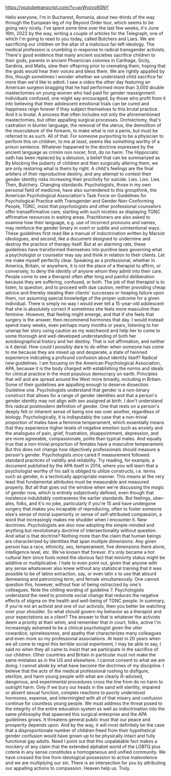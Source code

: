 https://youtubetranscript.com/?v=ayWyzvo9SNY

 Hello everyone, I'm in Bucharest, Romania, about two-thirds of the way through the European leg of my Beyond Order tour, which seems to be going very nicely. I've spent some time over the last few weeks, it's June 16th, 2022 by the way, writing a couple of articles for the Telegraph, one of which I'm going to read to you today, called Butchers and Liars. We are sacrificing our children on the altar of a malicious far-left ideology. The medical profession is crumbling in response to radical transgender activists. There's good evidence that many ancient societies sacrifice children to their gods, parents in ancient Phoenician colonies in Carthage, Sicily, Sardinia, and Malta, slew their offspring prior to cremating them, hoping that the gods would hear their voices and bless them. We are rightly appalled by this, though sometimes I wonder whether we understand child sacrifice far more than we'd like to admit. I saw a video the other day featuring an American surgeon bragging that he had performed more than 3,000 double mastectomies on young women who had paid for gender reassignment. Individuals confused, one might say encouraged, by those who profit from it into believing that their adolescent emotional trials can be cured and happiness reign forever if they subject themselves to this brutal practice. And it is brutal. A process that often includes not only the aforementioned mastectomies, but other appalling surgical processes. Orchiectomy, that's castration in blunter language, the removal of the uterus, the demolition of the musculature of the forearm, to make what is not a penis, but must be referred to as such. All of that. For someone purporting to be a physician to perform this on children, to me at least, seems like something worthy of a prison sentence. Whatever happened to the doctrine expressed by the ancient language as crimim non nocer, first, do no harm. The Hippocratic oath has been replaced by a delusion, a belief that can be summarized as By blocking the puberty of children and then surgically altering them, we are only restoring what is theirs by right. A child's feelings are the final arbiters of their reproductive destiny, and any attempt to contest their gender identity risks increasing their proclivity for suicide. Lies. Lies. Lies. Then, Butchery. Changing standards. Psychologists, those in my own personal field of medicine, have also surrendered to this groupthink, the American Psychological Association's Task Force on Guidelines for Psychological Practice with Transgender and Gender Non-Conforming People, TGNC, insist that psychologists and other professional counselors offer transaffirmative care, starting with such niceties as displaying TGNC affirmative resources in waiting areas. Practitioners are also asked to examine how their language, e.g. use of incorrect pronouns and names, may reinforce the gender binary in overt or subtle and unintentional ways. These guidelines first read like a manual of indoctrination written by Marxist ideologues, and second, like a document designed to undermine and destroy the practice of therapy itself. But at an alarming rate, these guidelines have transformed themselves into punitive laws governing what a psychologist or counselor may say and think in relation to their clients. Let me make myself perfectly clear. Speaking as a professional, whether in America, Britain, or anywhere, it is not the place of a therapist to affirm, or conversely, to deny the identity of anyone whom they admit into their care. People come to see a therapist often after long and painful deliberation because they are suffering, confused, or both. The job of that therapist is to listen, to question, and to proceed with due caution, neither providing cheap advice and thereby stealing their clients' successes or heaping failure upon them, nor assuming special knowledge of the proper outcome for a given individual. There is simply no way I would ever tell a 15-year-old adolescent that she is absolutely correct if sometimes she feels more masculine than feminine. However, that feeling might emerge, and that if she feels that surgery is the answer, then recommend hormones that day. I would instead spend many weeks, even perhaps many months or years, listening to her unwrap her story using caution as my watchword and help her to come to some thorough and well-developed understanding of both her autobiographical history and her destiny. That is not affirmation, and neither is it denial. How could I possibly dare to do either when someone has come to me because they are mixed up and desperate, a state of twinned experience indicating a profound confusion about identity itself? Radical new guidelines. I am focusing on the American Psychological Association, APA, because it is the body charged with establishing the norms and ideals for clinical practice in the most populous democracy on earth. Principles that will and are spread around the West more broadly, including in Britain. Some of their guidelines are appalling enough to deserve dissection. Guideline one. Psychologists understand that gender is a non-binary construct that allows for a range of gender identities and that a person's gender identity may not align with sex assigned at birth. I don't understand this radical postmodern definition of gender. One that rests on a person's deeply felt or inherent sense of being one sex over another, regardless of biology. Psychologically, it is indisputably the case that a non-trivial proportion of males have a feminine temperament, which essentially means that they experience higher levels of negative emotion such as anxiety and the analogues of pain, grief, frustration, disappointment, depression, and are more agreeable, compassionate, polite than typical males. And equally true that a non-trivial proportion of females have a masculine temperament. But this does not change how objectively professionals should measure a person's gender. Psychologists once cared if measurement followed standard practices of validity and reliability. Try reading, for example, a document published by the APA itself in 2014, where you will learn that a psychologist worthy of his salt is obliged to utilize constructs, i.e. terms such as gender, in a technically appropriate manner. This means at the very least that fundamental attributes must be measurable and measured properly. But all that goes out the window when we're discussing the magic of gender now, which is entirely subjectively defined, even though that insistence indubitably contravenes the earlier standards. But feelings, uber-ales, folks, and it's no joke, particularly if you're 15 and have undergone surgery that makes you incapable of reproducing, often to foster someone else's sense of moral superiority or sense of self-attributed compassion, a word that increasingly makes me shudder when I encounter it. New doctrines. Psychologists are also now adopting the simple-minded and anything but revolutionary doctrine of intersectionality without question. And what is that doctrine? Nothing more than the claim that human beings are characterized by identities that span multiple dimensions. Any given person has a race, ethnicity, sex, temperament, five dimensions there alone, intelligence level, etc. We've known that forever. It's only became a hot cultural item since fools noted the obvious fact that minority status might be additive or multiplicative. I hate to even point out, given that anyone with any sense whatsoever also knew without any statistical training that it was possible to be of latino extraction, say, or even latin x to use that absurd demeaning and patronizing term, and female simultaneously. One cannot question this, however, without fear of being ostracized by one's colleagues. Note the chilling wording of guideline 7. Psychologists understand the need to promote social change that reduces the negative effects of stigma on the health and well-being of TGNC people. In summary, if you're not an activist and one of our activists, then you better be watching over your shoulder. So what should govern my behavior as a therapist and your expectations as a client? The answer to that is whatever the activists deem a priority at their whim, and remember that in court, folks, active I'm increasingly ashamed to be a clinical psychologist given the utter cowardice, spinelessness, and apathy that characterizes many colleagues and even more so my professional associations. At least in 20 years when we all come to regret this terrible social experiment, I may be able to say, I said no when they all came to insist that we participate in the sacrifice of our children. Other countries and Britain in particular must not make the same mistakes as in the US and elsewhere. I cannot consent to what we are doing. I cannot abide by what have become the doctrines of my discipline. I believe that the acts of the medical professional rushing to disfigure, sterilize, and harm young people with what are clearly ill-advised, dangerous, and experimental procedures cross the line from do no harm to outright harm. Only if we bury our heads in the sand will sterility, impaired or absent sexual function, complex reactions to poorly understood hormones, expense, and intermingled with all of that misery and confusion continue for countless young people. We must address the threat posed to the integrity of the entire education system as well as indoctrination into the same philosophy that spawned this surgical enterprise and the APA guidelines grows. It threatens general public trust that our peace and prosperity depends upon. And by the way, it will most definitely be the case that a disproportionate number of children freed from their hypothetical gender confusion would have grown up to be physically intact and fully functional gay adults. Need I point out that this unpalatable fact makes a mockery of any claim that the extended alphabet world of the LGBTQ plus coterie in any sense constitutes a homogeneous and unified community. We have crossed the line from ideological possession to active malevolence and we are multiplying our sin. There is an intersection for you by attributing our appalling actions to compassion. Heaven help us. Truly.